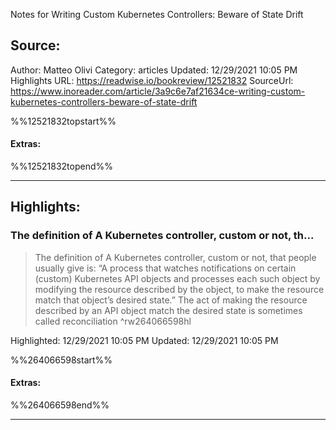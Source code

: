 Notes for Writing Custom Kubernetes Controllers: Beware of State Drift

## Source:
Author: Matteo Olivi
Category: articles
Updated: 12/29/2021 10:05 PM
Highlights URL: https://readwise.io/bookreview/12521832
SourceUrl: https://www.inoreader.com/article/3a9c6e7af21634ce-writing-custom-kubernetes-controllers-beware-of-state-drift

%%12521832topstart%%
#### Extras:

%%12521832topend%%


 
-----
 ## Highlights:

### The definition of A Kubernetes controller, custom or not, th...
>The definition of A Kubernetes controller, custom or not, that people usually give is: “A process that watches notifications on certain (custom) Kubernetes API objects and processes each such object by modifying the resource described by the object, to make the resource match that object’s desired state.” The act of making the resource described by an API object match the desired state is sometimes called reconciliation ^rw264066598hl


Highlighted: 12/29/2021 10:05 PM
Updated: 12/29/2021 10:05 PM

%%264066598start%%
#### Extras:

%%264066598end%%



------

